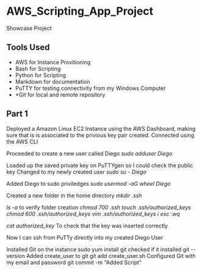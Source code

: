 # AWS_Scripting_App_Project
Showcase Project

## Tools Used
* AWS for Instance Provitioning
* Bash for Scripting
* Python for Scripting
* Markdown for documentation
* PuTTY for testing connectivity from my Windows Computer
* *Git for local and remote repository

## Part 1
Deployed a Amazon Linux EC2 Instance using the AWS Dashboard, making sure that is is associated to the privious key pair created. Connected using the AWS CLI

Proceeded to create a new user called Diego
*sudo adduser Diego*

Loaded up the saved private key on PuTTYgen so I could check the public key
Changed to my newly created user
*sudo su - Diego*

Added Diego to sudo priviledges
*sudo usermod -aG wheel Diego*

Created a new folder in the home directory *mkdir .ssh*

*ls -a* to verify folder creation
*chmod 700 .ssh* 
*touch .ssh/authorized_keys*
*chmod 600 .ssh/authorized_keys*
*vim .ssh/authorized_keys*
*i*
*esc*
*:wq*

*cat authorized_key* To check that the key was inserted correctly

Now I can ssh from PuTTy directly into my created Diego User

Installed Git on the instance
sudo yum install git
checked if it installed git --version
Added create_user to git 
git add create_user.sh
Configured Git with my email and password
git commit -m "Added Script"




